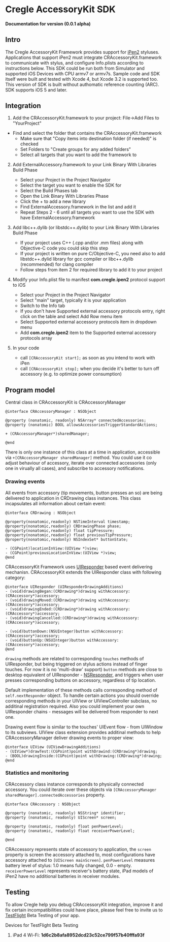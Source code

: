 # Cregle AccessoryKit SDK
#### Documentation for version (0.0.1 alpha)

## Intro

The Cregle AccessoryKit Framework provides support for [iPen2](http://www.cregle.com/pages/pressure-sensitive-stylus-for-your-imac-and-ipad) styluses.
Applications that support iPen2 must integrate CRAccessoryKit.framework to communicate with stylus, and configure Info.plists according to instructions below.
This SDK could be run both from Simulator and supported iOS Devices with CPU armv7 or armv7s. Sample code and SDK itself were built and tested with Xcode 4,
but Xcode 3.2 is supported too. This version of SDK is built without authomatic reference counting (ARC). SDK supports iOS 5 and later.

## Integration

1. Add the CRAccessoryKit.framework to your project: File->Add Files to "YourProject"
  - Find and select the folder that contains the CRAccessoryKit.framework
	- Make sure that "Copy items into destination folder (if needed)" is checked
	- Set Folders to "Create groups for any added folders"
	- Select all targets that you want to add the framework to

2. Add ExternalAccessory.framework to your Link Binary With Libraries Build Phase
	* Select your Project in the Project Navigator
	* Select the target you want to enable the SDK for
	* Select the Build Phases tab
	* Open the Link Binary With Libraries Phase
	* Click the + to add a new library
	* Find ExternalAccessory.framework in the list and add it
	* Repeat Steps 2 - 6 until all targets you want to use the SDK with have ExternalAccessory.framework

3. Add libc++.dylib (or libstdc++.dylib) to your Link Binary With Libraries Build Phase
	* If your project uses C++ (.cpp and/or .mm files) along with Objective-C code you could skip this step
	* If your project is written on pure C/Objective-C, you need also to add libstdc++.dylid library for gcc compiler or libc++.dylib (recommended) for clang compiler
	* Follow steps from item 2 for required library to add it to your project

4. Modify your Info.plist file to manifest __com.cregle.ipen2__ protocol support to iOS
	* Select your Project in the Project Navigator
	* Select "main" target, typically it is your application
	* Switch to the Info tab
	* If you don't have Supported external accessory protocols entry, right click on the table and select Add Row menu item
	* Select Supported external accessory protocols item in dropdown menu
	* Add __com.cregle.ipen2__ item to the Supported external accessory protocols array

5. In your code
	* call `[CRAccessoryKit start];` as soon as you intend to work with iPen
	* call `[CRAccessoryKit stop];` when you decide it's better to turn off accessory (e.g. to optimize power consumption)

## Program model
Central class in CRAccessoryKit is CRAccessoryManager

	@interface CRAccessoryManager : NSObject

	@property (nonatomic, readonly) NSArray* connectedAccessories;
	@property (nonatomic) BOOL allowsAccessoriesTriggerStandardActions;

	+ (CRAccessoryManager*)sharedManager;

	@end

There is only one instance of this class at a time in application, accessible via `+[CRAccessoryManager sharedManager]` method.
You could use it co adjust behaviour of accessory, iterate over connected accessories (only one in virually all cases), and subscribe to accessory notifications.

### Drawing events

All events from accessory (tip movements, button presses an so) are being delivered to application in CRDrawing class instances. This class incapsulates all information about certain event:

	@interface CRDrawing : NSObject

	@property(nonatomic,readonly) NSTimeInterval timestamp;
	@property(nonatomic,readonly) CRDrawingPhase phase;
	@property(nonatomic,readonly) float tipPressure;
	@property(nonatomic,readonly) float previousTipPressure;
	@property(nonatomic,readonly) NSIndexSet* buttonState;

	- (CGPoint)locationInView:(UIView *)view;
	- (CGPoint)previousLocationInView:(UIView *)view;
	@end

CRAccessoryKit Framework uses [UIResponder](http://developer.apple.com/library/ios/#documentation/uikit/reference/UIResponder_Class/Reference/Reference.html) based event delivering mechanisn. CRAccessoryKit extends the UIResponder class with following category:

	@interface UIResponder (UIResponderDrawingAdditions)
	- (void)drawingBegan:(CRDrawing*)drawing withAccessory:(CRAccessory*)accessory;
	- (void)drawingMoved:(CRDrawing*)drawing withAccessory:(CRAccessory*)accessory;
	- (void)drawingEnded:(CRDrawing*)drawing withAccessory:(CRAccessory*)accessory;
	- (void)drawingCancelled:(CRDrawing*)drawing withAccessory:(CRAccessory*)accessory;

	- (void)buttonDown:(NSUInteger)button withAccessory:(CRAccessory*)accessory;
	- (void)buttonUp:(NSUInteger)button withAccessory:(CRAccessory*)accessory;
	@end

`drawing` methods are related to corresponding `touches` methods of UIResponder, but being triggered on stylus actions instead of finger touches. For now it is no 'multi-draw' support)
`button` methods are close to desktop equivalent of UIResponder - [NSResponder](https://developer.apple.com/library/mac/#documentation/cocoa/reference/ApplicationKit/Classes/NSResponder_Class/Reference/Reference.html), and triggers when user presses corresponding buttons on accessory, regardless of tip location.

Default implementation of these methods calls corresponding method of `self.nextResponder` object. To handle certain actions you should override corresponding methods in your UIView or UIViewController subclass,
no additinal registration required. Also you could implement your own UIResponder chains - messages will be delivered from responder to next one.

Drawing event flow is similar to the touches' UIEvent flow - from UIWindow to its subviews. UIView class extension provides additinal methods to help CRAccessoryManager deliver drawing events to proper view:

	@interface UIView (UIViewDrawingAdditions)
	- (UIView*)drawTest:(CGPoint)point withDrawind:(CRDrawing*)drawing;
	- (BOOL)drawingInside:(CGPoint)point withDrawing:(CRDrawing*)drawing;
	@end

### Statistics and monitoring
CRAccessory class instance corresponds to physically connected accessory. You could iterate over these objects via `[CRAccessoryManager sharedManager].connectedAccessories` property.

	@interface CRAccessory : NSObject

	@property (nonatomic, readonly) NSString* identifier;
	@property (nonatomic, readonly) UIScreen* screen;

	@property (nonatomic, readonly) float penPowerLevel;
	@property (nonatomic, readonly) float receiverPowerLevel;

	@end

CRAccessory represents state of accessory to application, the `screen` property is screen the accessory attached to, most configurations have accessory attached to `[UIScreen mainScreen]`.
`penPowerLevel` measures battery level of stylus: 1.0 means fully changed, 0.0 - empty.
`receiverPowerLevel` represents receiver's battery state, iPad models of iPen2 have no additional batteries in receiver modules.

## Testing
To allow Cregle help you debug CRAccessoryKit integration, improve it and fix certain incompatibilities could have place, please feel free to invite us to [TestFlight](https://testflightapp.com/) Beta Testing of your app.

Devices for TestFlight Beta Testing

1. iPad 4 Wi-Fi:  __1d6c2b8afa8952dcd23c52ce799f57b40fffa93f__

